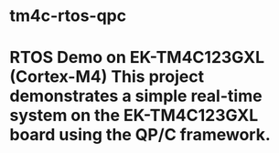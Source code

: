 # tm4c-rtos-qpc
# RTOS Demo on EK-TM4C123GXL (Cortex-M4)  This project demonstrates a simple real-time system on the EK-TM4C123GXL board using the QP/C framework.   
